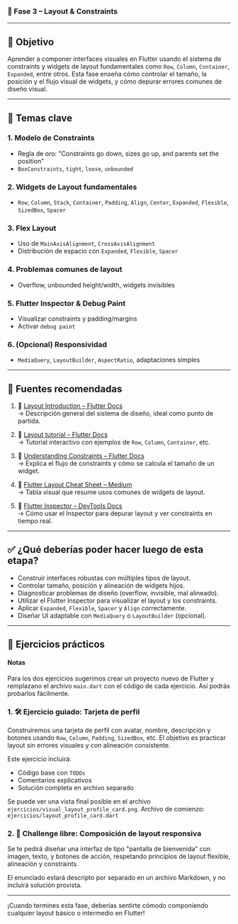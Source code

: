 ### 🧠 Fase 3 – Layout & Constraints

---

## 🎯 Objetivo

Aprender a componer interfaces visuales en Flutter usando el sistema de constraints y widgets de layout fundamentales como `Row`, `Column`, `Container`, `Expanded`, entre otros. Esta fase enseña cómo controlar el tamaño, la posición y el flujo visual de widgets, y cómo depurar errores comunes de diseño visual.

---

## 📘 Temas clave

### 1. Modelo de Constraints
- Regla de oro: "Constraints go down, sizes go up, and parents set the position"
- `BoxConstraints`, `tight`, `loose`, `unbounded`

### 2. Widgets de Layout fundamentales
- `Row`, `Column`, `Stack`, `Container`, `Padding`, `Align`, `Center`, `Expanded`, `Flexible`, `SizedBox`, `Spacer`

### 3. Flex Layout
- Uso de `MainAxisAlignment`, `CrossAxisAlignment`
- Distribución de espacio con `Expanded`, `Flexible`, `Spacer`

### 4. Problemas comunes de layout
- Overflow, unbounded height/width, widgets invisibles

### 5. Flutter Inspector & Debug Paint
- Visualizar constraints y padding/margins
- Activar `debug paint`

### 6. (Opcional) Responsividad
- `MediaQuery`, `LayoutBuilder`, `AspectRatio`, adaptaciones simples

---

## 📎 Fuentes recomendadas

1. 📘 [Layout Introduction – Flutter Docs](https://docs.flutter.dev/ui/layout)  
   → Descripción general del sistema de diseño, ideal como punto de partida.

2. 📐 [Layout tutorial – Flutter Docs](https://docs.flutter.dev/ui/layout/tutorial)  
   → Tutorial interactivo con ejemplos de `Row`, `Column`, `Container`, etc.

3. 🧩 [Understanding Constraints – Flutter Docs](https://docs.flutter.dev/ui/layout/constraints)  
   → Explica el flujo de constraints y cómo se calcula el tamaño de un widget.

4. 🧾 [Flutter Layout Cheat Sheet – Medium](https://medium.com/flutter-community/flutter-layout-cheat-sheet-5363348d037e)  
   → Tabla visual que resume usos comunes de widgets de layout.

5. 🧰 [Flutter Inspector – DevTools Docs](https://docs.flutter.dev/tools/devtools/inspector)  
   → Cómo usar el Inspector para depurar layout y ver constraints en tiempo real.

---

## ✅ ¿Qué deberías poder hacer luego de esta etapa?

- Construir interfaces robustas con múltiples tipos de layout.
- Controlar tamaño, posición y alineación de widgets hijos.
- Diagnosticar problemas de diseño (overflow, invisible, mal alineado).
- Utilizar el Flutter Inspector para visualizar el layout y los constraints.
- Aplicar `Expanded`, `Flexible`, `Spacer` y `Align` correctamente.
- Diseñar UI adaptable con `MediaQuery` o `LayoutBuilder` (opcional).

---

## 🧪 Ejercicios prácticos

#### Notas
Para los dos ejercicios sugerimos crear un proyecto nuevo de Flutter y remplazano el archivo `main.dart` con el código de cada ejercicio. Así podrás probarlos fácilmente.

### 1. 🛠️ Ejercicio guiado: Tarjeta de perfil
Construiremos una tarjeta de perfil con avatar, nombre, descripción y botones usando `Row`, `Column`, `Padding`, `SizedBox`, etc. El objetivo es practicar layout sin errores visuales y con alineación consistente.

Este ejercicio incluirá:
- Código base con `TODOs`
- Comentarios explicativos
- Solución completa en archivo separado

Se puede ver una vista final posible en el archivo `ejercicios/visual_layout_profile_card.png`.
Archivo de comienzo: `ejercicios/layout_profile_card.dart`

### 2. 🎨 Challenge libre: Composición de layout responsiva
Se te pedirá diseñar una interfaz de tipo "pantalla de bienvenida" con imagen, texto, y botones de acción, respetando principios de layout flexible, alineación y constraints.

El enunciado estará descripto por separado en un archivo Markdown, y no incluirá solución provista.

---

¡Cuando termines esta fase, deberías sentirte cómodo componiendo cualquier layout básico o intermedio en Flutter!
